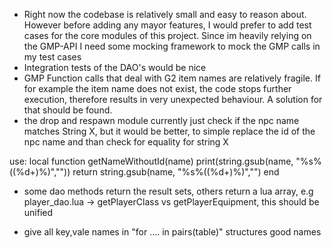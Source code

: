 - Right now the codebase is relatively small and easy to reason about. However before adding any mayor features, I would prefer to add 
test cases for the core modules of this project. Since im heavily relying on the GMP-API I need some mocking framework to mock the GMP calls in my test cases
- Integration tests of the DAO's would be nice
- GMP Function calls that deal with G2 item names are relatively fragile. If for example the item name does not exist, the code stops further execution, therefore
results in very unexpected behaviour. A solution for that should be found. 
- the drop and respawn module currently just check if the npc name matches String X, but it would be better, to simple replace the id of the npc name
and than check for equality for string X   

use:
local function getNameWithoutId(name)
    print(string.gsub(name, "%s%((%d+)%)",""))
	return string.gsub(name, "%s%((%d+)%)","")
end


- some dao methods return the result sets, others return a lua array, e.g player_dao.lua -> getPlayerClass vs getPlayerEquipment,  this should be unified

- give all key,vale names in "for .... in pairs(table)" structures good names